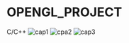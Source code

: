 # OPENGL_PROJECT
C/C++ 
![cap1](https://user-images.githubusercontent.com/63523451/158196852-2986d472-9c83-4b21-a153-189eed2f3402.png)
![cpa2](https://user-images.githubusercontent.com/63523451/158196880-daba91fc-cc2e-43c0-859d-68c00bf4dd81.png)
![cap3](https://user-images.githubusercontent.com/63523451/158196914-c11e588a-4822-40b1-9f5b-778f8e164cfa.png)
